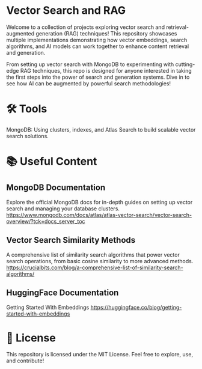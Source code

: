 # Vector Search and RAG
Welcome to a collection of projects exploring vector search and retrieval-augmented generation (RAG) techniques! This repository showcases multiple implementations demonstrating how vector embeddings, search algorithms, and AI models can work together to enhance content retrieval and generation.

From setting up vector search with MongoDB to experimenting with cutting-edge RAG techniques, this repo is designed for anyone interested in taking the first steps into the power of search and generation systems. Dive in to see how AI can be augmented by powerful search methodologies!

# 🛠️ Tools
MongoDB: Using clusters, indexes, and Atlas Search to build scalable vector search solutions.

# 📚 Useful Content
## MongoDB Documentation
Explore the official MongoDB docs for in-depth guides on setting up vector search and managing your database clusters.
  https://www.mongodb.com/docs/atlas/atlas-vector-search/vector-search-overview/?tck=docs_server_toc
## Vector Search Similarity Methods
A comprehensive list of similarity search algorithms that power vector search operations, from basic cosine similarity to more advanced methods.
  https://crucialbits.com/blog/a-comprehensive-list-of-similarity-search-algorithms/
## HuggingFace Documentation
Getting Started With Embeddings
  https://huggingface.co/blog/getting-started-with-embeddings


# 📝 License
This repository is licensed under the MIT License. Feel free to explore, use, and contribute!
